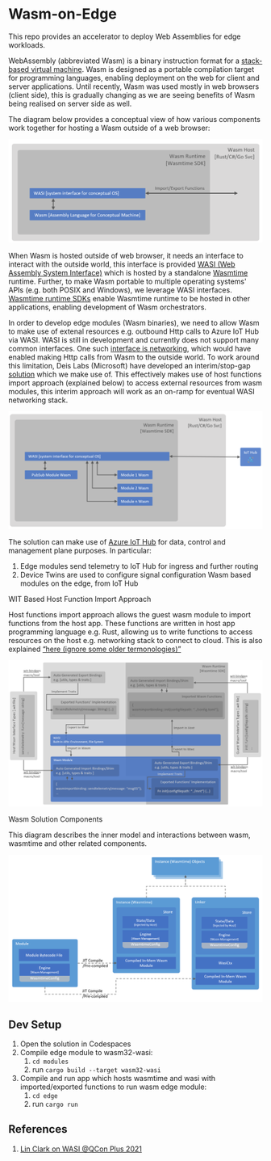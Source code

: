 # Wasm-on-Edge

This repo provides an accelerator to deploy Web Assemblies for edge workloads.

WebAssembly (abbreviated Wasm) is a binary instruction format for a [stack-based virtual machine](https://andreabergia.com/stack-based-virtual-machines/). Wasm is designed as a portable compilation target for programming languages, enabling deployment on the web for client and server applications. Until recently, Wasm was used mostly in web browsers (client side), this is gradually changing as we are seeing benefits of Wasm being realised on server side as well.

The diagram below provides a conceptual view of how various components work together for hosting a Wasm outside of a web browser:

![alt text](images/wasm-wasi-conceptual.png "Web Assemblies and WASI Conceptual Diagram")

When Wasm is hosted outside of web browser, it needs an interface to interact with the outside world, this interface is provided [WASI (Web Assembly System Interface)](https://wasi.dev/) which is hosted by a standalone [Wasmtime](https://github.com/bytecodealliance/wasmtime) runtime. Further, to make Wasm portable to multiple operating systems' APIs (e.g. both POSIX and Windows), we leverage WASI interfaces. [Wasmtime runtime SDKs](https://docs.wasmtime.dev/lang.html) enable Wasmtime runtime to be hosted in other applications, enabling development of Wasm orchestrators.

In order to develop edge modules (Wasm binaries), we need to allow Wasm to make use of extenal resources e.g. outbound Http calls to Azure IoT Hub via WASI. WASI is still in development and currently does not support many common interfaces. One such [interface is networking](https://github.com/WebAssembly/WASI/pull/312), which would have enabled making Http calls from Wasm to the outside world. To work around this limitation, Deis Labs (Microsoft) have developed an interim/stop-gap [solution](https://github.com/deislabs/wasi-experimental-http) which we make use of. This effectively makes use of host functions import approach (explained below) to access external resources from wasm modules, this interim approach will work as an on-ramp for eventual WASI networking stack.

![alt text](images/wasm-wasi-edge.png "Web Assemblies on Edge")

The solution can make use of [Azure IoT Hub](https://docs.microsoft.com/en-gb/azure/iot-hub/) for data, control and management plane purposes. In particular:

1. Edge modules send telemetry to IoT Hub for ingress and further routing
2. Device Twins are used to configure signal configuration Wasm based modules on the edge, from IoT Hub

WIT Based Host Function Import Approach

Host functions import approach allows the guest wasm module to import functions from the host app. These functions are written in host app programming language e.g. Rust, allowing us to write functions to access resources on the host e.g. networking stack to connect to cloud. This is also explained [“here (ignore some older termonologies)”](https://radu-matei.com/blog/wasm-components-host-implementations/) 

![alt text](images/wit-based-design.png "WIT Based Host Function Import Approach")

Wasm Solution Components

This diagram describes the inner model and interactions between wasm, wasmtime and other related components.

![alt text](images/components.png "Core Wasm Solution Components")

## Dev Setup

1. Open the solution in Codespaces
2. Compile edge module to wasm32-wasi:
    1. `cd modules`
    2. run `cargo build --target wasm32-wasi`
3. Compile and run app which hosts wasmtime and wasi with imported/exported functions to run wasm edge module:
    1. `cd edge`
    2. run `cargo run`

## References

1. [Lin Clark on WASI @QCon Plus 2021](https://www.infoq.com/presentations/wasi-system-interface/)